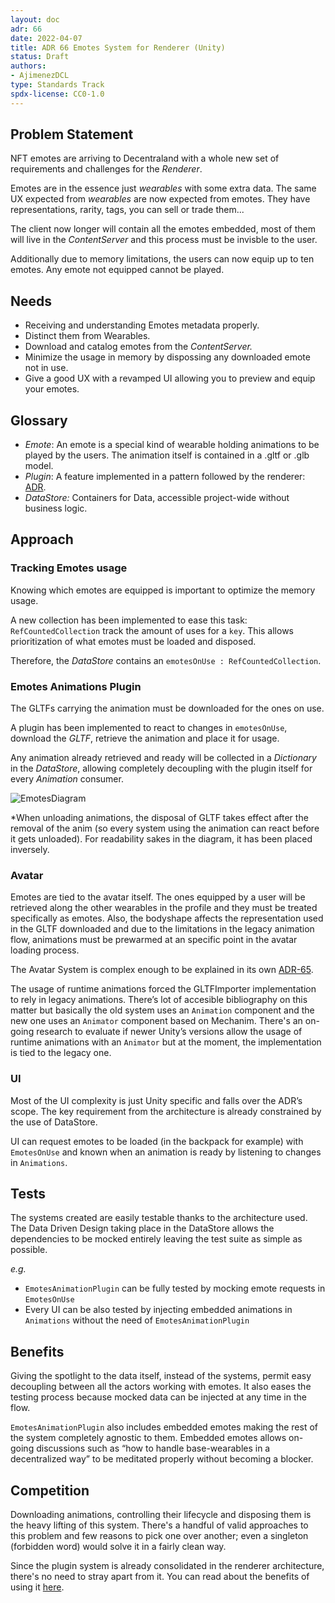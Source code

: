 ```yaml
---
layout: doc
adr: 66
date: 2022-04-07
title: ADR 66 Emotes System for Renderer (Unity)
status: Draft
authors:
- AjimenezDCL
type: Standards Track
spdx-license: CC0-1.0
---
```


## Problem Statement

NFT emotes are arriving to Decentraland with a whole new set of requirements and challenges for the _Renderer_.

Emotes are in the essence just _wearables_ with some extra data. The same UX expected from _wearables_ are now expected from emotes. They have representations, rarity, tags, you can sell or trade them...

The client now longer will contain all the emotes embedded, most of them will live in the _ContentServer_ and this process must be invisble to the user.

Additionally due to memory limitations, the users can now equip up to ten emotes. Any emote not equipped cannot be played.

## Needs

- Receiving and understanding Emotes metadata properly.
- Distinct them from Wearables.
- Download and catalog emotes from the _ContentServer._
- Minimize the usage in memory by dispossing any downloaded emote not in use.
- Give a good UX with a revamped UI allowing you to preview and equip your emotes.

## Glossary

- _Emote_: An emote is a special kind of wearable holding animations to be played by the users. The animation itself is contained in a .gltf or .glb model.
- _Plugin_: A feature implemented in a pattern followed by the renderer: [ADR](/adr/ADR-56).
- _DataStore:_ Containers for Data, accessible project-wide without business logic.

## Approach

### Tracking Emotes usage

Knowing which emotes are equipped is important to optimize the memory usage.

A new collection has been implemented to ease this task: `RefCountedCollection` track the amount of uses for a `key`. This allows prioritization of what emotes must be loaded and disposed.

Therefore, the _DataStore_ contains an `emotesOnUse : RefCountedCollection`.

### Emotes Animations Plugin

The GLTFs carrying the animation must be downloaded for the ones on use.

A plugin has been implemented to react to changes in `emotesOnUse`, download the _GLTF_, retrieve the animation and place it for usage.

Any animation already retrieved and ready will be collected in a _Dictionary_ in the _DataStore_, allowing completely decoupling with the plugin itself for every _Animation_ consumer.

![EmotesDiagram](resources/ADR-66/emotes-diagram.png)

\*When unloading animations, the disposal of GLTF takes effect after the removal of the anim (so every system using the animation can react before it gets unloaded). For readability sakes in the diagram, it has been placed inversely.

### Avatar

Emotes are tied to the avatar itself. The ones equipped by a user will be retrieved along the other wearables in the profile and they must be treated specifically as emotes. Also, the bodyshape affects the representation used in the GLTF downloaded and due to the limitations in the legacy animation flow, animations must be prewarmed at an specific point in the avatar loading process.

The Avatar System is complex enough to be explained in its own [ADR-65](/adr/ADR-65).

The usage of runtime animations forced the GLTFImporter implementation to rely in legacy animations. There’s lot of accesible bibliography on this matter but basically the old system uses an `Animation` component and the new one uses an `Animator` component based on Mechanim. There's an on-going research to evaluate if newer Unity’s versions allow the usage of runtime animations with an `Animator` but at the moment, the implementation is tied to the legacy one.

### UI

Most of the UI complexity is just Unity specific and falls over the ADR’s scope. The key requirement from the architecture is already constrained by the use of DataStore.

UI can request emotes to be loaded (in the backpack for example) with `EmotesOnUse` and known when an animation is ready by listening to changes in `Animations`.

## Tests

The systems created are easily testable thanks to the architecture used. The Data Driven Design taking place in the DataStore allows the dependencies to be mocked entirely leaving the test suite as simple as possible.

_e.g._

- `EmotesAnimationPlugin` can be fully tested by mocking emote requests in `EmotesOnUse`
- Every UI can be also tested by injecting embedded animations in `Animations` without the need of `EmotesAnimationPlugin`

## Benefits

Giving the spotlight to the data itself, instead of the systems, permit easy decoupling between all the actors working with emotes. It also eases the testing process because mocked data can be injected at any time in the flow.

`EmotesAnimationPlugin` also includes embedded emotes making the rest of the system completely agnostic to them. Embedded emotes allows on-going discussions such as “how to handle base-wearables in a decentralized way” to be meditated properly without becoming a blocker.

## Competition

Downloading animations, controlling their lifecycle and disposing them is the heavy lifting of this system. There's a handful of valid approaches to this problem and few reasons to pick one over another; even a singleton (forbidden word) would solve it in a fairly clean way.

Since the plugin system is already consolidated in the renderer architecture, there's no need to stray apart from it. You can read about the benefits of using it
[here](/adr/ADR-56).
